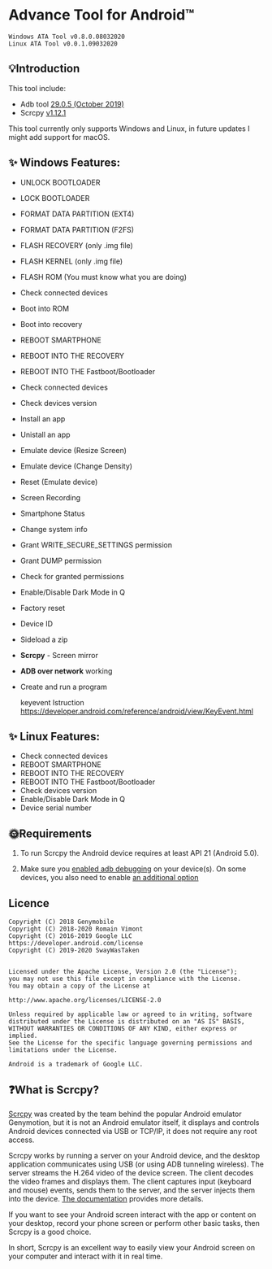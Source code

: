 # Advance Tool for Android™

    Windows ATA Tool v0.8.0.08032020
    Linux ATA Tool v0.0.1.09032020

## 💡Introduction

This tool include: 
* Adb tool [29.0.5 (October 2019)](https://developer.android.com/studio/releases/platform-tools.html#2905_october_2019)
* Scrcpy [v1.12.1](https://github.com/Genymobile/scrcpy/releases/tag/v1.12.1) 

This tool currently only supports Windows and Linux, in future updates I might add support for macOS.

## ✨ Windows Features: 
* UNLOCK BOOTLOADER 
* LOCK BOOTLOADER 
* FORMAT DATA PARTITION (EXT4) 
* FORMAT DATA PARTITION (F2FS)  
* FLASH RECOVERY (only .img file) 
* FLASH KERNEL (only .img file) 
* FLASH ROM (You must know what you are doing) 
* Check connected devices 
* Boot into ROM 
* Boot into recovery 
* REBOOT SMARTPHONE  
* REBOOT INTO THE RECOVERY 
* REBOOT INTO THE Fastboot/Bootloader 
* Check connected devices 
* Check devices version
* Install an app 
* Unistall an app  
* Emulate device (Resize Screen) 
* Emulate device (Change Density) 
* Reset (Emulate device)  
* Screen Recording
* Smartphone Status
* Change system info
* Grant WRITE_SECURE_SETTINGS permission
* Grant DUMP permission
* Check for granted permissions
* Enable/Disable Dark Mode in Q
* Factory reset
* Device ID
* Sideload a zip
* **Scrcpy** - Screen mirror
* **ADB over network** working
* Create and run a program

    keyevent Istruction 
    https://developer.android.com/reference/android/view/KeyEvent.html
    
## ✨ Linux Features: 
* Check connected devices
* REBOOT SMARTPHONE
* REBOOT INTO THE RECOVERY 
* REBOOT INTO THE Fastboot/Bootloader 
* Check devices version
* Enable/Disable Dark Mode in Q
* Device serial number

## 🌞Requirements

1.	To run Scrcpy the Android device requires at least API 21 (Android 5.0).

2.	Make sure you [enabled adb debugging](https://developer.android.com/studio/command-line/adb.html#Enabling) on your device(s).
	On some devices, you also need to enable [an additional option](https://github.com/Genymobile/scrcpy/issues/70#issuecomment-373286323)
	
## Licence

    Copyright (C) 2018 Genymobile
    Copyright (C) 2018-2020 Romain Vimont
    Copyright (C) 2016-2019 Google LLC	https://developer.android.com/license
    Copyright (C) 2019-2020 SwayWasTaken


    Licensed under the Apache License, Version 2.0 (the "License");
    you may not use this file except in compliance with the License.
    You may obtain a copy of the License at

    http://www.apache.org/licenses/LICENSE-2.0

    Unless required by applicable law or agreed to in writing, software
    distributed under the License is distributed on an "AS IS" BASIS,
    WITHOUT WARRANTIES OR CONDITIONS OF ANY KIND, either express or implied.
    See the License for the specific language governing permissions and
    limitations under the License.
    
    Android is a trademark of Google LLC.
    
## ❓What is Scrcpy?


[Scrcpy](https://github.com/Genymobile/scrcpy) was created by the team behind the popular Android emulator Genymotion, but it is not an Android emulator itself, it displays and controls Android devices connected via USB or TCP/IP, it does not require any root access.

Scrcpy works by running a server on your Android device, and the desktop application communicates using USB (or using ADB tunneling wireless). The server streams the H.264 video of the device screen. The client decodes the video frames and displays them. The client captures input (keyboard and mouse) events, sends them to the server, and the server injects them into the device. [The documentation](https://github.com/Genymobile/scrcpy/blob/master/DEVELOP.md) provides more details.

If you want to see your Android screen interact with the app or content on your desktop, record your phone screen or perform other basic tasks, then Scrcpy is a good choice.

In short, Scrcpy is an excellent way to easily view your Android screen on your computer and interact with it in real time.
